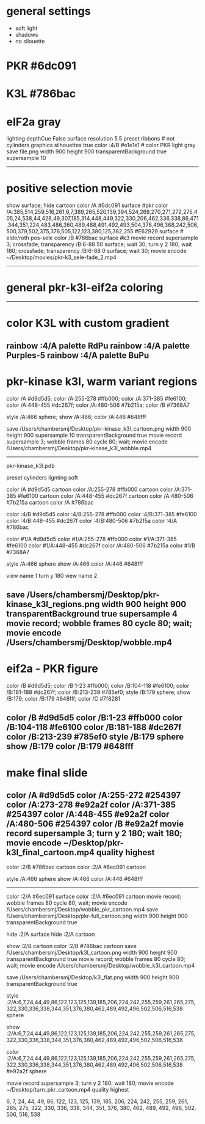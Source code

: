 # general settings
- soft light
- shadows
- no silouette

# PKR  #6dc091
# K3L #786bac
# eIF2a gray

lighting depthCue False
surface resolution 5.5
preset ribbons # not cylinders
graphics silhouettes true
color :4/B #e1e1e1 # color PKR light gray
save file.png width 900 height 900 transparentBackground true supersample 10

---
# positive selection movie
show surface; hide cartoon
color /A #6dc091 surface #pkr
color /A:385,514,259,516,261,6,7,389,265,520,139,394,524,269,270,271,272,275,405,24,538,44,428,49,307,185,314,448,449,322,330,206,462,336,338,86,471,344,351,224,483,486,360,489,488,491,492,493,504,378,496,368,242,506,500,379,502,375,376,505,122,123,380,125,382,255  #E62929 surface # elde/roth pos-sele
color /B #786bac surface #k3
movie record supersample 3; crossfade; transparency /B:6-88 50 surface; wait 30; turn y 2 180; wait 180; crossfade; transparency /B:6-88 0 surface; wait 30; movie encode ~/Desktop/movies/pkr-k3_sele-fade_2.mp4

---
# general pkr-k3l-eif2a coloring
---
# color K3L with custom gradient

rainbow :4/A palette RdPu
rainbow :4/A palette Purples-5
rainbow :4/A palette BuPu
---
# pkr-kinase k3l, warm variant regions

color /A #d9d5d5; color /A:255-278 #ffb000; color /A:371-385 #fe6100; color /A:448-455 #dc267f; color /A:480-506 #7b215a; color /B #7368A7

style /A:466 sphere; show /A:466; color /A:446 #648fff

save /Users/chambersmj/Desktop/pkr-kinase_k3l_cartoon.png width 900 height 900 supersample 10 transparentBackground true
movie record supersample 3; wobble frames 80 cycle 80; wait; movie encode /Users/chambersmj/Desktop/pkr-kinase_k3l_wobble.mp4


---
pkr-kinase_k3l.pdb

preset cylinders
lignting soft

color /A #d9d5d5 cartoon
color /A:255-278 #ffb000 cartoon
color /A:371-385 #fe6100 cartoon
color /A:448-455 #dc267f cartoon
color /A:480-506 #7b215a cartoon
color /A #786bac

color :4/B #d9d5d5
color :4/B:255-278 #ffb000
color :4/B:371-385 #fe6100
color :4/B:448-455 #dc267f
color :4/B:480-506 #7b215a
color :4/A #786bac

color #1/A #d9d5d5
color #1/A:255-278 #ffb000
color #1/A:371-385 #fe6100
color #1/A:448-455 #dc267f
color /A:480-506 #7b215a
color #1/B #7368A7

style /A:466 sphere
show /A:466
color /A:446 #648fff

view name 1
turn y 180
view name 2

save /Users/chambersmj/Desktop/pkr-kinase_k3l_regions.png width 900 height 900 transparentBackground true supersample 4
movie record; wobble frames 80 cycle 80; wait; movie encode /Users/chambersmj/Desktop/wobble.mp4
---
# eif2a - PKR figure
color /B #d9d5d5; color /B:1-23 #ffb000; color /B:104-118 #fe6100; color /B:181-188 #dc267f; color /B:213-239 #785ef0; style /B:179 sphere; show /B:179; color /B:179 #648fff; color /C #7f8281


color /B #d9d5d5
color /B:1-23 #ffb000
color /B:104-118 #fe6100
color /B:181-188 #dc267f
color /B:213-239 #785ef0
style /B:179 sphere
show /B:179
color /B:179 #648fff
---
# make final slide
color /A #d9d5d5
color /A:255-272 #254397
color /A:273-278 #e92a2f
color /A:371-385 #254397
color /A:448-455 #e92a2f
color /A:480-506 #254397
color /B #e92a2f
movie record supersample 3; turn y 2 180; wait 180; movie encode ~/Desktop/pkr-k3l_final_cartoon.mp4 quality highest
---
color :2/B #786bac cartoon
color :2/A #6ec091 cartoon

style /A:466 sphere
show /A:466
color /A:446 #648fff


---

color :2/A #6ec091 surface
color :2/A #6ec091 cartoon
movie record; wobble frames 80 cycle 80; wait; movie encode /Users/chambersmj/Desktop/wobble_pkr_cartoon.mp4
save /Users/chambersmj/Desktop/pkr-full_cartoon.png width 900 height 900 transparentBackground true

hide :2/A surface
hide :2/A cartoon


show :2/B cartoon
color :2/B #786bac cartoon
save /Users/chambersmj/Desktop/k3l_cartoon.png width 900 height 900 transparentBackground true
movie record; wobble frames 80 cycle 80; wait; movie encode /Users/chambersmj/Desktop/wobble_k3l_cartoon.mp4


save /Users/chambersmj/Desktop/k3l_flat.png width 900 height 900 transparentBackground true


style :2/A:6,7,24,44,49,86,122,123,125,139,185,206,224,242,255,259,261,265,275,322,330,336,338,344,351,376,380,462,489,492,496,502,506,516,538 sphere

show :2/A:6,7,24,44,49,86,122,123,125,139,185,206,224,242,255,259,261,265,275,322,330,336,338,344,351,376,380,462,489,492,496,502,506,516,538

color :2/A:6,7,24,44,49,86,122,123,125,139,185,206,224,242,255,259,261,265,275,322,330,336,338,344,351,376,380,462,489,492,496,502,506,516,538 #e92a2f sphere


movie record supersample 3; turn y 2 180; wait 180; movie encode ~/Desktop/turn_pkr_cartoon.mp4 quality highest



6,
7,
24,
44,
49,
86,
122,
123,
125,
139,
185,
206,
224,
242,
255,
259,
261,
265,
275,
322,
330,
336,
338,
344,
351,
376,
380,
462,
489,
492,
496,
502,
506,
516,
538
